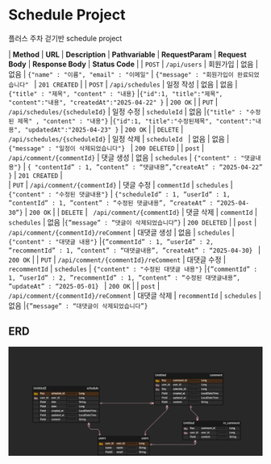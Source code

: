 # Schedule Project 
플러스 주차 걷기반 schedule project

| **Method** | **URL**                                       | **Description**            | **Pathvariable**      | **RequestParam** |  **Request Body**                                              | **Response Body**                                                                                             | **Status Code** |
| `POST`     | ` /api/users `                                | 회원가입                     | 없음                   |    없음            |   ` {"name" : "이름", "email" : "이메일" `                       |    ` {"message" : "회원가입이 완료되었습니다"  `                                                                     | ` 201 CREATED ` |
| `POST`     | `/api/schedules`                              | 일정 작성                    | 없음                   |    없음            |   ` {"title" : "제목", "content" : "내용} `                     |` {"id":1, "title":"제목", "content":"내용", "createdAt":"2025-04-22" } `                                         | ` 200 OK `      |
| `PUT`      | `/api/schedules/{scheduleId}`                 | 일정 수정                    | ` scheduleId `        |    없음            |` {"title" : "수정된 제목" , "content" : "내용"} `                 |` {"id":1, "title":"수정된제목", "content":"내용", "updatedAt":"2025-04-23" } `                                    | ` 200 OK `      |
| `DELETE`   | `/api/schedules/{scheduleId}`                 | 일정 삭제                    | `scheduleId `         |    없음            | 없음                                                           | ` {"message" : "일정이 삭제되었습니다"}  `                                                                          | ` 200 DELETED ` |
| `post`     | `/api/comment/{commentId}`                    | 댓글 생성                    | 없음                   |   ` schedules `   |   ` {"content" : "댓글내용"} `                                  | `{ "contentId” : 1, ”content” : “댓글내용”,”createAt” : “2025-04-22” }`                                          | ` 201 CREATED ` |                     
| `PUT`      | `/api/comment/{commentId}`                    | 댓글 수정                    | ` commentId `         |  ` schedules `    |   ` {"content" : "수정된 댓글내용"} `                             | ` {"scheduleId” : 1, ”userId” : 1, ”contentId” : 1, ”content” : “수정된 댓글내용”, ”createAt” : “2025-04-30”} `   | ` 200 OK `      |
| `DELETE`   | ` /api/comment/{commentId}`                   | 댓글 삭제                    | ` commentId `         |  ` schedules `    | 없음                                                           |` {”message” : “댓글이 삭제되었습니다”} `                                                                            | ` 200 DELETED ` |
| `post`     |  ` /api/comment/{commentId}/reComment `       | 대댓글 생성                   | 없음                   |  ` schedules `    | ` {"content" : "대댓글 내용"} `                                 |` {”commentId” : 1, ”userId” : 2, ”recommentId” : 1, ”content” : “대댓글내용”, ”createAt” : “2025-04-30}  `        | ` 200 OK `     |
| `PUT`      |    ` /api/comment/{commentId}/reComment `     | 대댓글 수정                   | ` recommentId `       |  ` schedules `    | ` {"content" : "수정된 대댓글 내용"} `                            |` {”commentId” : 1, ”userId” : 2, ”recommentId” : 1, ”content” : “수정된 대댓글내용”, ”updateAt” : “2025-05-01}  `  | ` 200 OK `      |
| `post`     |      ` /api/comment/{commentId}/reComment `   | 대댓글 삭제                   | ` recommentId `       |  ` schedules `    | 없음                                                           |` {”message” : “대댓글이 삭제되었습니다”} `  

## ERD 
![ERD 다이어그램](./docs/scheduleproject.png)